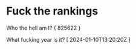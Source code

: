 # Fuck the rankings

Who the hell am I?
{ 825622 }

What fucking year is it?
[ 2024-01-10T13:20:20Z ]
